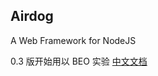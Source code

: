 Airdog
---
A Web Framework for NodeJS

0.3 版开始用以 BEO 实验
[中文文档](https://kid-wumeng.gitbooks.io/beo/content/)